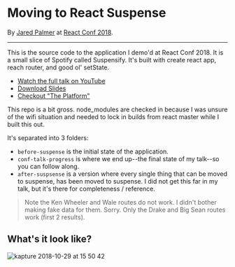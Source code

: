 # Moving to React Suspense

By [Jared Palmer](https://twitter.com/jaredpalmer) at [React Conf 2018](https://conf.reactjs.org).

---


This is the source code to the application I demo'd at React Conf 2018. It is a small slice of Spotify called Suspensify. It's built with create react app, reach router, and good ol' setState. 


- [Watch the full talk on YouTube](https://youtu.be/SCQgE4mTnjU)
- [Download Slides](https://github.com/jaredpalmer/react-conf-2018/raw/master/MovingToReactSuspense.key)
- [Checkout "The Platform"](https://github.com/palmerhq/the-platform)


This repo is a bit gross. node_modules are checked in because I was unsure of the wifi situation and needed to lock in builds from react master while I built this out.

It's separated into 3 folders:

- `before-suspense` is the initial state of the application.
- `conf-talk-progress` is where we end up--the final state of my talk--so you can follow along.
- `after-suspsense` is a version where every single thing that can be moved to suspense, has been moved to suspense. I did not get this far in my talk, but it's there for completeness / reference.

> Note the Ken Wheeler and Wale routes do not work. I didn't bother making fake data for them. Sorry. Only the Drake and Big Sean routes work (first 2 results).



## What's it look like?

![kapture 2018-10-29 at 15 50 42](https://user-images.githubusercontent.com/4060187/47676250-789c0880-db92-11e8-8b67-e6e90f0cd5a2.gif)
